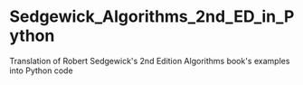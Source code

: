 # Sedgewick_Algorithms_2nd_ED_in_Python
Translation of Robert Sedgewick's 2nd Edition Algorithms book's examples into Python code
